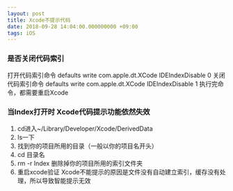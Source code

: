 ```yaml
---
layout: post
title: Xcode不提示代码
date: 2018-09-28 14:04:00.000000000 +09:00
tags: iOS
---
```




### 是否关闭代码索引
打开代码索引命令
defaults  write com.apple.dt.XCode IDEIndexDisable 0
关闭代码索引命令
defaults  write com.apple.dt.XCode IDEIndexDisable 1
执行完命令，都需要重启Xcode

### 当Index打开时 Xcode代码提示功能依然失效
1. cd进入~/Library/Developer/Xcode/DerivedData
2. ls一下
3. 找到你的项目所用的目录（一般以你的项目名开头）
4. cd 目录名
5. rm -r Index 删除掉你的项目所用的索引文件夹
6. 重启xcode验证
Xcode不能提示的原因是文件没有自动建立索引，缓存没有处理，所以导致智能提示无效


